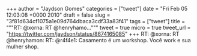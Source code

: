 
+++
author = "Jaydson Gomes"
categories = ["tweet"]
date = "Fri Feb 05 12:03:08 +0000 2010"
draft = false
slug = "3f81d634cf1075a1e09d764dbaca3cdf33a83f41"
tags = ["tweet"]
title = """RT: @xorna: RT @henryhamo..."""
tweet = true
micro = true
tweet_url = "https://twitter.com/jaydson/status/8674165085"
+++
RT: @xorna: RT @henryhamon: RT: @r4f4e1: Casamento é um workshop. Você work e sua mulher shop.
